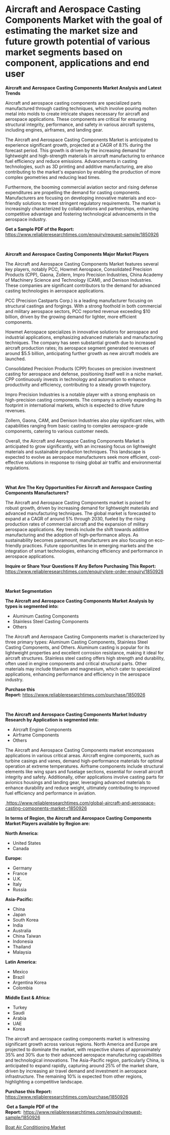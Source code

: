 <p><h1>Aircraft and Aerospace Casting Components Market with the goal of estimating the market size and future growth potential of various market segments based on component, applications and end user</h1></p><p><strong>Aircraft and Aerospace Casting Components Market Analysis and Latest Trends</strong></p>
<p><p>Aircraft and aerospace casting components are specialized parts manufactured through casting techniques, which involve pouring molten metal into molds to create intricate shapes necessary for aircraft and aerospace applications. These components are critical for ensuring structural integrity, performance, and safety in various aircraft systems, including engines, airframes, and landing gear.</p><p>The Aircraft and Aerospace Casting Components Market is anticipated to experience significant growth, projected at a CAGR of 8.1% during the forecast period. This growth is driven by the increasing demand for lightweight and high-strength materials in aircraft manufacturing to enhance fuel efficiency and reduce emissions. Advancements in casting technologies, such as 3D printing and additive manufacturing, are also contributing to the market's expansion by enabling the production of more complex geometries and reducing lead times.</p><p>Furthermore, the booming commercial aviation sector and rising defense expenditures are propelling the demand for casting components. Manufacturers are focusing on developing innovative materials and eco-friendly solutions to meet stringent regulatory requirements. The market is increasingly characterized by collaborations and partnerships, enhancing competitive advantage and fostering technological advancements in the aerospace industry.</p></p>
<p><strong>Get a Sample PDF of the Report:&nbsp;</strong> <a href="https://www.reliableresearchtimes.com/enquiry/request-sample/1850926?utm_campaign=3219&utm_medium=2&utm_source=Github&utm_content=ia&utm_term=26032025&utm_id=aircraft-and-aerospace-casting-components">https://www.reliableresearchtimes.com/enquiry/request-sample/1850926</a></p>
<p>&nbsp;</p>
<p><strong>Aircraft and Aerospace Casting Components Major Market Players</strong></p>
<p><p>The Aircraft and Aerospace Casting Components Market features several key players, notably PCC, Howmet Aerospace, Consolidated Precision Products (CPP), Gaona, Zollern, Impro Precision Industries, China Academy of Machinery Science and Technology (CAM), and Denison Industries. These companies are significant contributors to the demand for advanced casting technologies in aerospace applications.</p><p>PCC (Precision Castparts Corp.) is a leading manufacturer focusing on structural castings and forgings. With a strong foothold in both commercial and military aerospace sectors, PCC reported revenue exceeding $10 billion, driven by the growing demand for lighter, more efficient components.</p><p>Howmet Aerospace specializes in innovative solutions for aerospace and industrial applications, emphasizing advanced materials and manufacturing techniques. The company has seen substantial growth due to increased aircraft production rates; its aerospace segment generated revenues of around $5.5 billion, anticipating further growth as new aircraft models are launched.</p><p>Consolidated Precision Products (CPP) focuses on precision investment casting for aerospace and defense, positioning itself well in a niche market. CPP continuously invests in technology and automation to enhance productivity and efficiency, contributing to a steady growth trajectory.</p><p>Impro Precision Industries is a notable player with a strong emphasis on high-precision casting components. The company is actively expanding its footprint in international markets, which is expected to drive future revenues.</p><p>Zollern, Gaona, CAM, and Denison Industries also play significant roles, with capabilities ranging from basic casting to complex aerospace-grade components, catering to various customer needs.</p><p>Overall, the Aircraft and Aerospace Casting Components Market is anticipated to grow significantly, with an increasing focus on lightweight materials and sustainable production techniques. This landscape is expected to evolve as aerospace manufacturers seek more efficient, cost-effective solutions in response to rising global air traffic and environmental regulations.</p></p>
<p>&nbsp;</p>
<p><strong>What Are The Key Opportunities For Aircraft and Aerospace Casting Components Manufacturers?</strong></p>
<p><p>The Aircraft and Aerospace Casting Components market is poised for robust growth, driven by increasing demand for lightweight materials and advanced manufacturing techniques. The global market is forecasted to expand at a CAGR of around 5% through 2030, fueled by the rising production rates of commercial aircraft and the expansion of military aerospace applications. Key trends include the shift towards additive manufacturing and the adoption of high-performance alloys. As sustainability becomes paramount, manufacturers are also focusing on eco-friendly practices. Future opportunities lie in emerging markets and the integration of smart technologies, enhancing efficiency and performance in aerospace applications.</p></p>
<p><strong>Inquire or Share Your Questions If Any Before Purchasing This Report:</strong> <a href="https://www.reliableresearchtimes.com/enquiry/pre-order-enquiry/1850926?utm_campaign=3219&utm_medium=2&utm_source=Github&utm_content=ia&utm_term=26032025&utm_id=aircraft-and-aerospace-casting-components">https://www.reliableresearchtimes.com/enquiry/pre-order-enquiry/1850926</a></p>
<p>&nbsp;</p>
<p><strong>Market Segmentation</strong></p>
<p><strong>The Aircraft and Aerospace Casting Components Market Analysis by types is segmented into:</strong></p>
<p><ul><li>Aluminum Casting Components</li><li>Stainless Steel Casting Components</li><li>Others</li></ul></p>
<p><p>The Aircraft and Aerospace Casting Components market is characterized by three primary types: Aluminum Casting Components, Stainless Steel Casting Components, and Others. Aluminum casting is popular for its lightweight properties and excellent corrosion resistance, making it ideal for aircraft structures. Stainless steel casting offers high strength and durability, often used in engine components and critical structural parts. Other materials may include titanium and magnesium, which cater to specialized applications, enhancing performance and efficiency in the aerospace industry.</p></p>
<p><strong>Purchase this Report:&nbsp;</strong><a href="https://www.reliableresearchtimes.com/purchase/1850926?utm_campaign=3219&utm_medium=2&utm_source=Github&utm_content=ia&utm_term=26032025&utm_id=aircraft-and-aerospace-casting-components">https://www.reliableresearchtimes.com/purchase/1850926</a></p>
<p>&nbsp;</p>
<p><strong>The Aircraft and Aerospace Casting Components Market Industry Research by Application is segmented into:</strong></p>
<p><ul><li>Aircraft Engine Components</li><li>Airframe Components</li><li>Others</li></ul></p>
<p><p>The Aircraft and Aerospace Casting Components market encompasses applications in various critical areas. Aircraft engine components, such as turbine casings and vanes, demand high-performance materials for optimal operation at extreme temperatures. Airframe components include structural elements like wing spars and fuselage sections, essential for overall aircraft integrity and safety. Additionally, other applications involve casting parts for avionics housings and landing gear, leveraging advanced materials to enhance durability and reduce weight, ultimately contributing to improved fuel efficiency and performance in aviation.</p></p>
<p><a href="https://www.reliableresearchtimes.com/global-aircraft-and-aerospace-casting-components-market-r1850926?utm_campaign=3219&utm_medium=2&utm_source=Github&utm_content=ia&utm_term=26032025&utm_id=aircraft-and-aerospace-casting-components">&nbsp;https://www.reliableresearchtimes.com/global-aircraft-and-aerospace-casting-components-market-r1850926</a></p>
<p><strong>In terms of Region, the Aircraft and Aerospace Casting Components Market Players available by Region are:</strong></p>
<p>
    <p> <strong> North America: </strong>
        <ul>
            <li>United States</li>
            <li>Canada</li>
        </ul>
        </p> 
    <p> <strong> Europe: </strong>
        <ul>
            <li>Germany</li>
            <li>France</li>
            <li>U.K.</li>
            <li>Italy</li>
            <li>Russia</li>
        </ul>
        </p> 
    <p> <strong> Asia-Pacific: </strong>
        <ul>
            <li>China</li>
            <li>Japan</li>
            <li>South Korea</li>
            <li>India</li>
            <li>Australia</li>
            <li>China Taiwan</li>
            <li>Indonesia</li>
            <li>Thailand</li>
            <li>Malaysia</li>
        </ul>
        </p> 
    <p> <strong> Latin America: </strong>
        <ul>
            <li>Mexico</li>
            <li>Brazil</li>
            <li>Argentina Korea</li>
            <li>Colombia</li>
        </ul>
        </p> 
    <p> <strong> Middle East & Africa: </strong>
        <ul>
            <li>Turkey</li>
            <li>Saudi</li>
            <li>Arabia</li>
            <li>UAE</li>
            <li>Korea</li>
        </ul>
    </p>
    </p>
<p><p>The aircraft and aerospace casting components market is witnessing significant growth across various regions. North America and Europe are projected to dominate the market, with respective shares of approximately 35% and 30% due to their advanced aerospace manufacturing capabilities and technological innovations. The Asia-Pacific region, particularly China, is anticipated to expand rapidly, capturing around 25% of the market share, driven by increasing air travel demand and investment in aerospace infrastructure. The remaining 10% is expected from other regions, highlighting a competitive landscape.</p></p>
<p><strong>Purchase this Report: </strong><a href="https://www.reliableresearchtimes.com/purchase/1850926?utm_campaign=3219&utm_medium=2&utm_source=Github&utm_content=ia&utm_term=26032025&utm_id=aircraft-and-aerospace-casting-components">https://www.reliableresearchtimes.com/purchase/1850926</a></p>
<p>&nbsp;<strong>Get a Sample PDF of the Report:&nbsp;&nbsp;</strong><a href="https://www.reliableresearchtimes.com/enquiry/request-sample/1850926?utm_campaign=3219&utm_medium=2&utm_source=Github&utm_content=ia&utm_term=26032025&utm_id=aircraft-and-aerospace-casting-components">https://www.reliableresearchtimes.com/enquiry/request-sample/1850926</a></p>
<p><strong></strong></p>
<p><p><a href="https://github.com/bulkagumanvv/Market-Research-Report-List-1/blob/main/boat-air-conditioning-market.md?utm_campaign=3219&utm_medium=2&utm_source=Github&utm_content=ia&utm_term=26032025&utm_id=aircraft-and-aerospace-casting-components">Boat Air Conditioning Market</a></p></p>